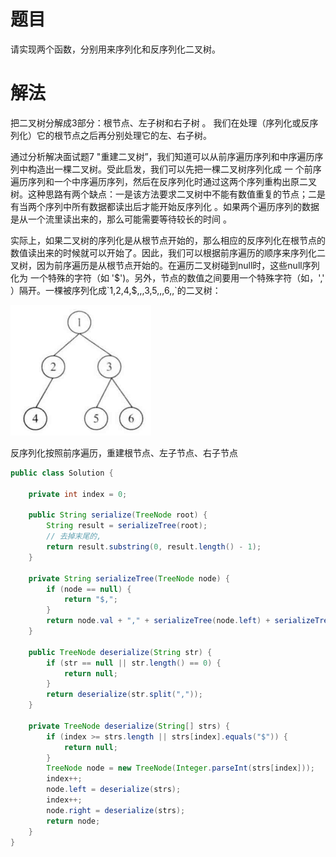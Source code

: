 # 题目

请实现两个函数，分别用来序列化和反序列化二叉树。

# 解法

把二叉树分解成3部分：根节点、左子树和右子树 。 我们在处理（序列化或反序列化）它的根节点之后再分别处理它的左、右子树。

通过分析解决面试题7 "重建二叉树”，我们知道可以从前序遍历序列和中序遍历序列中构造出一棵二叉树。受此启发，我们可以先把一棵二叉树序列化成 一 个前序遍历序列和一个中序遍历序列，然后在反序列化时通过这两个序列重构出原二叉树。这种思路有两个缺点：一是该方法要求二叉树中不能有数值重复的节点；二是有当两个序列中所有数据都读出后才能开始反序列化 。如果两个遍历序列的数据是从一个流里读出来的，那么可能需要等待较长的时间 。

实际上，如果二叉树的序列化是从根节点开始的，那么相应的反序列化在根节点的数值读出来的时候就可以开始了。因此，我们可以根据前序遍历的顺序来序列化二叉树，因为前序遍历是从根节点开始的。在遍历二叉树碰到null时，这些null序列化为 一个特殊的字符（如 '$')。另外，节点的数值之间要用一个特殊字符（如，',' ）隔开。一棵被序列化成`1,2,4,$,$,$,3,5,$,$,6,$,$`的二叉树：

![image-20220417101407549](37.序列化二叉树.assets/image-20220417101407549.png)

反序列化按照前序遍历，重建根节点、左子节点、右子节点

```java
public class Solution {

    private int index = 0;

    public String serialize(TreeNode root) {
        String result = serializeTree(root);
        // 去掉末尾的,
        return result.substring(0, result.length() - 1);
    }

    private String serializeTree(TreeNode node) {
        if (node == null) {
            return "$,";
        }
        return node.val + "," + serializeTree(node.left) + serializeTree(node.right);
    }

    public TreeNode deserialize(String str) {
        if (str == null || str.length() == 0) {
            return null;
        }
        return deserialize(str.split(","));
    }

    private TreeNode deserialize(String[] strs) {
        if (index >= strs.length || strs[index].equals("$")) {
            return null;
        }
        TreeNode node = new TreeNode(Integer.parseInt(strs[index]));
        index++;
        node.left = deserialize(strs);
        index++;
        node.right = deserialize(strs);
        return node;
    }
}

```